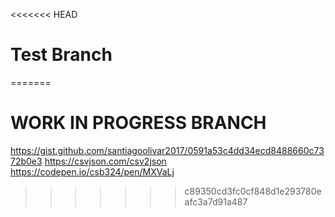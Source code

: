 <<<<<<< HEAD
# Test Branch
=======
# WORK IN PROGRESS BRANCH

https://gist.github.com/santiagoolivar2017/0591a53c4dd34ecd8488660c7372b0e3
https://csvjson.com/csv2json
https://codepen.io/csb324/pen/MXVaLj
>>>>>>> c89350cd3fc0cf848d1e293780eafc3a7d91a487
